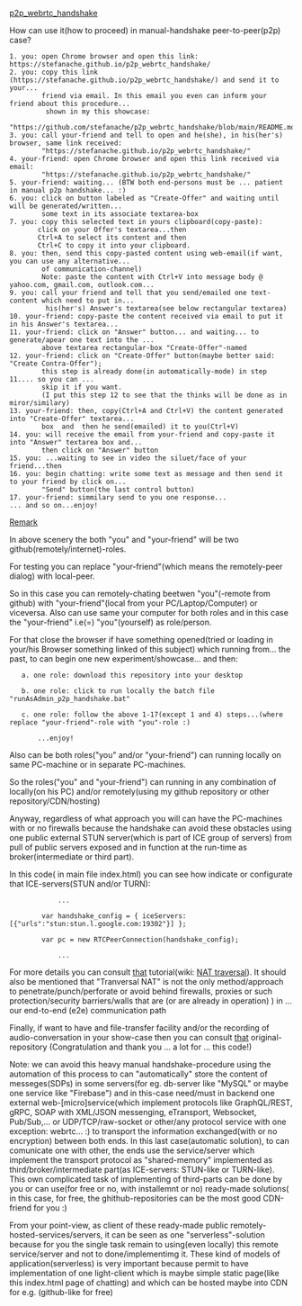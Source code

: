 <a href="https://stefanache.github.io/p2p_webrtc_handshake/">p2p_webrtc_handshake</a>

How can use it(how to proceed) in manual-handshake peer-to-peer(p2p) case?

	1. you: open Chrome browser and open this link: https://stefanache.github.io/p2p_webrtc_handshake/
	2. you: copy this link (https://stefanache.github.io/p2p_webrtc_handshake/) and send it to your...
 	        friend via email. In this email you even can inform your friend about this procedure... 
 	         shown in my this showcase:
 	        "https://github.com/stefanache/p2p_webrtc_handshake/blob/main/README.md"
	3. you: call your-friend and tell to open and he(she), in his(her's) browser, same link received:
 	        "https://stefanache.github.io/p2p_webrtc_handshake/"
	4. your-friend: open Chrome browser and open this link received via email:
 	        "https://stefanache.github.io/p2p_webrtc_handshake/"
	5. your-friend: waiting... (BTW both end-persons must be ... patient in manual p2p handshake... :)
	6. you: click on button labeled as "Create-Offer" and waiting until will be generated/written...
	        some text in its associate textarea-box
	7. you: copy this selected text in yours clipboard(copy-paste):
		   click on your Offer's textarea...then
		   Ctrl+A to select its content and then
		   Ctrl+C to copy it into your clipboard.
	8. you: then, send this copy-pasted content using web-email(if want, you can use any alternative...
 	        of communication-channel)
 	        Note: paste the content with Ctrl+V into message body @ yahoo.com, gmail.com, outlook.com...
	9. you: call your friend and tell that you send/emailed one text-content which need to put in...
	         his(her's) Answer's textarea(see below rectangular textarea)
	10. your-friend: copy-paste the content received via email to put it in his Answer's textarea...
	11. your-friend: click on "Answer" button... and waiting... to generate/apear one text into the ...
	        above textarea rectangular-box "Create-Offer"-named
	12. your-friend: click on "Create-Offer" button(maybe better said: "Create Contra-Offer");
 	        this step is already done(in automatically-mode) in step 11.... so you can ...
 	        skip it if you want.
 	        (I put this step 12 to see that the thinks will be done as in miror/similary)
	13. your-friend: then, copy(Ctrl+A and Ctrl+V) the content generated into "Create-Offer" textarea...
	        box  and  then he send(emailed) it to you(Ctrl+V)
	14. you: will receive the email from your-friend and copy-paste it into "Answer" textarea box and...
	        then click on "Answer" button
	15. you: ...waiting to see in video the siluet/face of your friend...then
	16. you: begin chatting: write some text as message and then send it to your friend by click on... 
	        "Send" button(the last control button)
	17. your-friend: simmilary send to you one response...
	... and so on...enjoy!

<a href="https://stefanache.github.io/p2p_webrtc_handshake/">Remark</a>

In above scenery the both "you" and "your-friend" will be two github(remotely/internet)-roles.

For testing you can replace "your-friend"(which means the remotely-peer dialog) with local-peer.

So in this case you can remotely-chating beetwen "you"(-remote from github) with "your-friend"(local from your PC/Laptop/Computer) or viceversa.
Also can use same your computer for both roles and in this case the "your-friend" i.e(=) "you"(yourself) as role/person.

For that close the browser if have something opened(tried or loading in your/his Browser something linked of this subject) which running from...
the past, to can begin one new experiment/showcase... and then:

	   a. one role: download this repository into your desktop
	   
	   b. one role: click to run locally the batch file "runAsAdmin_p2p_handshake.bat"
	   
	   c. one role: follow the above 1-17(except 1 and 4) steps...(where replace "your-friend"-role with "you"-role :)
    
    	   ...enjoy!

   Also can be both roles("you" and/or "your-friend") can running locally on same PC-machine or in separate PC-machines.
      
   So the roles("you" and "your-friend") can running in any combination of locally(on his PC) and/or remotely(using my github repository or other repository/CDN/hosting)

   Anyway, regardless of what approach you will can have the PC-machines with or no firewalls because the handshake can avoid these obstacles using one public external STUN server(which is part of ICE group of servers) 
   from pull of public servers exposed and in function at the run-time as broker(intermediate or third part).
   
   In this code( in main file index.html) you can see how indicate or configurate that ICE-servers(STUN and/or TURN):
   
            	...
         	
         	var handshake_config = { iceServers: [{"urls":"stun:stun.l.google.com:19302"}] };
          
	        var pc = new RTCPeerConnection(handshake_config);
         	
            	...

   For more details you can consult <a href="https://subspace.com/resources/stun-101-subspace">that</a> tutorial(wiki: <a href="https://en.wikipedia.org/wiki/NAT_traversal">NAT traversal</a>).
   It should also be mentioned that "Tranversal NAT" is not the only method/approach to penetrate/punch/perforate or avoid behind firewalls, proxies or such protection/security barriers/walls that are 
   (or are already in operation) ) in ...
   our end-to-end (e2e) communication path
   
   Finally, if want to have and file-transfer facility and/or the recording of audio-conversation in your show-case then you can consult <a href="https://github.com/svarunan/serverless-webrtc/tree/master">that</a> original-repository
   (Congratulation and thank you ... a lot for ... this code!) 
   
   Note: we can avoid this heavy manual handshake-procedure using the automation of this process to can "automatically" store the content of messeges(SDPs) in some servers(for eg.  db-server like "MySQL" or maybe one service like "Firebase") and 
   in this-case need/must in backend one external web-[micro]service(which implement protocols like GraphQL/REST, gRPC, SOAP with XML/JSON messenging, eTransport, Websocket, Pub/Sub,... or UDP/TCP/raw-socket or other/any protocol service with one 
   exception: webrtc... :) to transport the information exchanged(with or no encryption) between both ends.
   In this last case(automatic solution), to can comunicate one with other, the ends use the service/server which implement the transport protocol as "shared-memory" implemented as third/broker/intermediate part(as ICE-servers: STUN-like or TURN-like).
   This own complicated task of implementing of third-parts can be done by you or can use(for free or no, with installemnt or no) ready-made solutions( in this case, for free, the ghithub-repositories can be the most good CDN-friend for you :)
   
   From your point-view, as client of these ready-made public remotely-hosted-services/servers, it can be seen as one "serverless"-solution because for you the single task remain to using(even locally) this remote service/server and not to done/implementimg it.
   These kind of models of application(serverless) is very important because permit to have implementation of one light-client which is maybe simple static page(like this index.html page of chatting) and which can be hosted maybe into CDN  for e.g. 
   (github-like for free)
